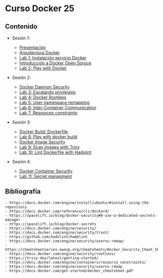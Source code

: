 # Curso Docker 25

## Contenido

- Sesión 1:
    - [Presentación](./pdf/presentacion.pdf)
    - [Arquitectura Docker](./pdf/1_arquitectura.pdf)
    - [Lab 1: Instalación servicio Docker](./lab/lab1.md)
    - [Introducción a Docker Open Soruce](./pdf/2_introduccion.pdf)
    - [Lab 2: Play with Docker](./lab/lab2.md)

- Sesión 2:
    - [Docker Daemon Security](./pdf/4_daemon_security.pdf)
    - [Lab 3: Escalando privilegios]()
    - [Lab 4: Docker Rootlees]()
    - [Lab 5: User namespace remapping]()
    - [Lab 6: Inter-Container Communication]()
    - [Lab 7: Resources constraints]()

- Sesión 3:
    - [Docker Build: Dockerfile](./pdf/3_Dockerfile.pdf)
    - [Lab 8: Play with docker build](./lab/lab8/lab8.md)
    - [Docker Image Security]()
    - [Lab 9: Scan images with Trivy]()
    - [Lab 10: Lint Dockerfile with Hadolint]()

- Sesión 4:
    - [Docker Container Security]()
    - [Lab 11: Secret managment]()


## Bibliografía

    - https://docs.docker.com/engine/install/ubuntu/#install-using-the-repository
    - https://docs.docker.com/reference/cli/dockerd/
    - https://spacelift.io/blog/docker-security#8-use-a-dedicated-secrets-manager
    - https://spacelift.io/blog/docker-secrets
    - https://docs.docker.com/engine/security/
    - https://docs.docker.com/engine/security/trust/
    - https://github.com/hadolint/hadolint
    - https://docs.docker.com/engine/security/userns-remap/
    - https://cheatsheetseries.owasp.org/cheatsheets/Docker_Security_Cheat_Sheet.html
    - https://docs.docker.com/engine/security/rootless/
    - https://trivy.dev/latest/getting-started/
    - https://docs.docker.com/engine/containers/resource_constraints/
    - https://docs.docker.com/engine/security/userns-remap
    - https://docs.docker.com/get-started/docker_cheatsheet.pdf




